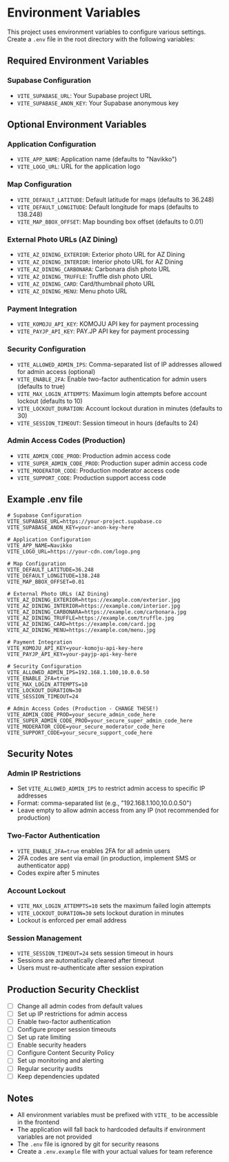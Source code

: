 # Environment Variables

This project uses environment variables to configure various settings. Create a `.env` file in the root directory with the following variables:

## Required Environment Variables

### Supabase Configuration
- `VITE_SUPABASE_URL`: Your Supabase project URL
- `VITE_SUPABASE_ANON_KEY`: Your Supabase anonymous key

## Optional Environment Variables

### Application Configuration
- `VITE_APP_NAME`: Application name (defaults to "Navikko")
- `VITE_LOGO_URL`: URL for the application logo

### Map Configuration
- `VITE_DEFAULT_LATITUDE`: Default latitude for maps (defaults to 36.248)
- `VITE_DEFAULT_LONGITUDE`: Default longitude for maps (defaults to 138.248)
- `VITE_MAP_BBOX_OFFSET`: Map bounding box offset (defaults to 0.01)

### External Photo URLs (AZ Dining)
- `VITE_AZ_DINING_EXTERIOR`: Exterior photo URL for AZ Dining
- `VITE_AZ_DINING_INTERIOR`: Interior photo URL for AZ Dining
- `VITE_AZ_DINING_CARBONARA`: Carbonara dish photo URL
- `VITE_AZ_DINING_TRUFFLE`: Truffle dish photo URL
- `VITE_AZ_DINING_CARD`: Card/thumbnail photo URL
- `VITE_AZ_DINING_MENU`: Menu photo URL

### Payment Integration
- `VITE_KOMOJU_API_KEY`: KOMOJU API key for payment processing
- `VITE_PAYJP_API_KEY`: PAY.JP API key for payment processing

### Security Configuration
- `VITE_ALLOWED_ADMIN_IPS`: Comma-separated list of IP addresses allowed for admin access (optional)
- `VITE_ENABLE_2FA`: Enable two-factor authentication for admin users (defaults to true)
- `VITE_MAX_LOGIN_ATTEMPTS`: Maximum login attempts before account lockout (defaults to 10)
- `VITE_LOCKOUT_DURATION`: Account lockout duration in minutes (defaults to 30)
- `VITE_SESSION_TIMEOUT`: Session timeout in hours (defaults to 24)

### Admin Access Codes (Production)
- `VITE_ADMIN_CODE_PROD`: Production admin access code
- `VITE_SUPER_ADMIN_CODE_PROD`: Production super admin access code
- `VITE_MODERATOR_CODE`: Production moderator access code
- `VITE_SUPPORT_CODE`: Production support access code

## Example .env file

```env
# Supabase Configuration
VITE_SUPABASE_URL=https://your-project.supabase.co
VITE_SUPABASE_ANON_KEY=your-anon-key-here

# Application Configuration
VITE_APP_NAME=Navikko
VITE_LOGO_URL=https://your-cdn.com/logo.png

# Map Configuration
VITE_DEFAULT_LATITUDE=36.248
VITE_DEFAULT_LONGITUDE=138.248
VITE_MAP_BBOX_OFFSET=0.01

# External Photo URLs (AZ Dining)
VITE_AZ_DINING_EXTERIOR=https://example.com/exterior.jpg
VITE_AZ_DINING_INTERIOR=https://example.com/interior.jpg
VITE_AZ_DINING_CARBONARA=https://example.com/carbonara.jpg
VITE_AZ_DINING_TRUFFLE=https://example.com/truffle.jpg
VITE_AZ_DINING_CARD=https://example.com/card.jpg
VITE_AZ_DINING_MENU=https://example.com/menu.jpg

# Payment Integration
VITE_KOMOJU_API_KEY=your-komoju-api-key-here
VITE_PAYJP_API_KEY=your-payjp-api-key-here

# Security Configuration
VITE_ALLOWED_ADMIN_IPS=192.168.1.100,10.0.0.50
VITE_ENABLE_2FA=true
VITE_MAX_LOGIN_ATTEMPTS=10
VITE_LOCKOUT_DURATION=30
VITE_SESSION_TIMEOUT=24

# Admin Access Codes (Production - CHANGE THESE!)
VITE_ADMIN_CODE_PROD=your_secure_admin_code_here
VITE_SUPER_ADMIN_CODE_PROD=your_secure_super_admin_code_here
VITE_MODERATOR_CODE=your_secure_moderator_code_here
VITE_SUPPORT_CODE=your_secure_support_code_here
```

## Security Notes

### Admin IP Restrictions
- Set `VITE_ALLOWED_ADMIN_IPS` to restrict admin access to specific IP addresses
- Format: comma-separated list (e.g., "192.168.1.100,10.0.0.50")
- Leave empty to allow admin access from any IP (not recommended for production)

### Two-Factor Authentication
- `VITE_ENABLE_2FA=true` enables 2FA for all admin users
- 2FA codes are sent via email (in production, implement SMS or authenticator app)
- Codes expire after 5 minutes

### Account Lockout
- `VITE_MAX_LOGIN_ATTEMPTS=10` sets the maximum failed login attempts
- `VITE_LOCKOUT_DURATION=30` sets lockout duration in minutes
- Lockout is enforced per email address

### Session Management
- `VITE_SESSION_TIMEOUT=24` sets session timeout in hours
- Sessions are automatically cleared after timeout
- Users must re-authenticate after session expiration

## Production Security Checklist

- [ ] Change all admin codes from default values
- [ ] Set up IP restrictions for admin access
- [ ] Enable two-factor authentication
- [ ] Configure proper session timeouts
- [ ] Set up rate limiting
- [ ] Enable security headers
- [ ] Configure Content Security Policy
- [ ] Set up monitoring and alerting
- [ ] Regular security audits
- [ ] Keep dependencies updated

## Notes

- All environment variables must be prefixed with `VITE_` to be accessible in the frontend
- The application will fall back to hardcoded defaults if environment variables are not provided
- The `.env` file is ignored by git for security reasons
- Create a `.env.example` file with your actual values for team reference 